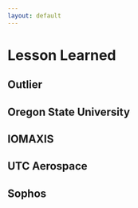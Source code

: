 ```yaml
---
layout: default
---
```


# Lesson Learned

## Outlier
## Oregon State University
## IOMAXIS
## UTC Aerospace
## Sophos